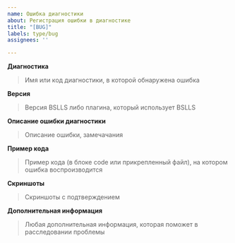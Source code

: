 ```yaml
---
name: Ошибка диагностики
about: Регистрация ошибки в диагностике
title: "[BUG]"
labels: type/bug
assignees: ''

---
```


**Диагностика**
> Имя или код диагностики, в которой обнаружена ошибка

**Версия**
> Версия BSLLS либо плагина, который использует BSLLS

**Описание ошибки диагностики**
> Описание ошибки, замечачания

**Пример кода**
> Пример кода (в блоке code или прикрепленный файл), на котором ошибка воспроизводится

**Скриншоты**
> Скриншоты с подтверждением

**Дополнительная информация**
> Любая дополнительная информация, которая поможет в расследовании проблемы

